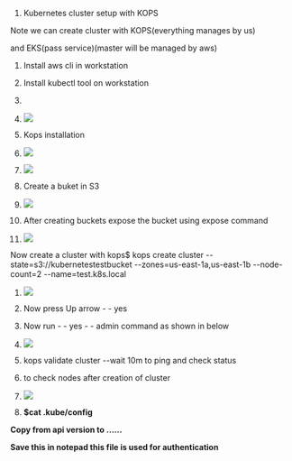 1. Kubernetes cluster setup with KOPS

Note we can create cluster with KOPS(everything manages by us)

and EKS(pass service)(master will be managed by aws)

1. Install aws cli in workstation

1. Install kubectl tool on workstation

1.
2. ![](RackMultipart20230513-1-ho09gz_html_67ed2e90956a0225.png)

1. Kops installation
2. ![](RackMultipart20230513-1-ho09gz_html_475f18f381f9a6c6.png)

1. ![](RackMultipart20230513-1-ho09gz_html_bc2ebcca1ee5026e.png)

1. Create a buket in S3
2. ![](RackMultipart20230513-1-ho09gz_html_69bab1313974f4fa.png)

1. After creating buckets expose the bucket using expose command
2. ![](RackMultipart20230513-1-ho09gz_html_1987f6822d1b47b.png)

Now create a cluster with kops$ kops create cluster --state=s3://kubernetestestbucket --zones=us-east-1a,us-east-1b --node-count=2 --name=test.k8s.local

1. ![](RackMultipart20230513-1-ho09gz_html_b7b341b68d5c811a.png)

1. Now press Up arrow - - yes
2. Now run - - yes - - admin command as shown in below
3. ![](RackMultipart20230513-1-ho09gz_html_393770804dfad679.png)

1. kops validate cluster --wait 10m to ping and check status

1. to check nodes after creation of cluster

1. ![](RackMultipart20230513-1-ho09gz_html_7e4f13b118c21e4f.png)

1. **$cat .kube/config**

**Copy from api version to ……**

**Save this in notepad this file is used for authentication**



